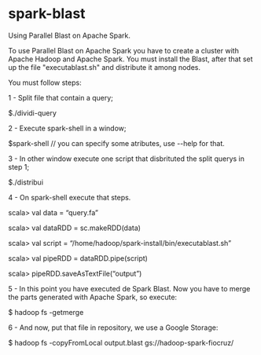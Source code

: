 # spark-blast
Using Parallel Blast on Apache Spark.

To use Parallel Blast on Apache Spark you have to create a cluster with Apache Hadoop and Apache Spark.
You must install the Blast, after that set up the file "executablast.sh" and distribute it among nodes.

You must follow steps:

1 - Split file that contain a query;

$./dividi-query

2 - Execute spark-shell in a window;

$spark-shell // you can specify some atributes, use --help for that.

3 - In other window execute one script that disbrituted the split querys in step 1;

$./distribui

4 - On spark-shell execute that steps.

scala> val data = “query.fa”

scala> val dataRDD = sc.makeRDD(data)

scala> val script = “/home/hadoop/spark-install/bin/executablast.sh”

scala> val pipeRDD = dataRDD.pipe(script)

scala> pipeRDD.saveAsTextFile(“output”)

5 - In this point you have executed de Spark Blast. Now you have to merge the parts generated with Apache Spark, so execute:

$ hadoop fs -getmerge

6 - And now, put that file in repository, we use a Google Storage:

$ hadoop fs -copyFromLocal output.blast gs://hadoop-spark-fiocruz/ 



